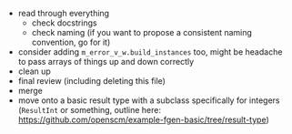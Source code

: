 - read through everything
    - check docstrings
    - check naming (if you want to propose a consistent naming convention, go for it)
- consider adding `m_error_v_w.build_instances` too, might be headache to pass arrays of things up and down correctly
- clean up
- final review (including deleting this file)
- merge
- move onto a basic result type with a subclass specifically for integers
  (`ResultInt` or something, outline here: https://github.com/openscm/example-fgen-basic/tree/result-type)

